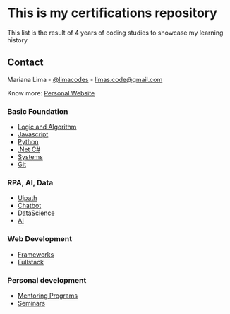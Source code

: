 # This is my certifications repository

This list is the result of 4 years of coding studies to showcase my learning history

## Contact

Mariana Lima - [@limacodes](https://www.linkedin.com/in/marianacousseiro/) - limas.code@gmail.com

Know more: [Personal Website](https://limatainer.vercel.app/)

### Basic Foundation

- [Logic and Algorithm](https://github.com/limatainer/Certifications/tree/main/Logica%20e%20algoritmo%20-%20CERTIFICATES)
- [Javascript](https://github.com/limatainer/Certifications/tree/main/JavaScript%20-%20CERTIFICATES)
- [Python](https://github.com/limatainer/Certifications/tree/main/PYTHON%20CERTIFICATES)
- [.Net C#](https://github.com/limatainer/Certifications/tree/main/Sistemas-%20CERTIFICATES)
- [Systems](https://github.com/limatainer/Certifications/tree/main/Sistemas%20e%20Hardware%20-%20CERTIFICATES)
- [Git](https://github.com/limatainer/Certifications/tree/main/gitHub%20-%20CERTIFICATES)

### RPA, AI, Data

- [Uipath](https://github.com/limatainer/Certifications/tree/main/UIpath%20Certificates)
- [Chatbot](https://github.com/limatainer/Certifications/tree/main/Chatbot%20-%20CERTIFICATES)
- [DataScience](https://github.com/limatainer/Certifications/tree/main/Data%20Science%20-%20CERTIFICATES)
- [AI](https://github.com/limatainer/Certifications/tree/main/AI%20CERTIFICATES)

### Web Development

- [Frameworks](https://github.com/limatainer/Certifications/tree/main/Frameworks%20-%20CERTIFICATES)
- [Fullstack](https://github.com/limatainer/Certifications/tree/main/Full%20Stack%20-%20CERTIFICATES)

### Personal development

- [Mentoring Programs](https://github.com/limatainer/Certifications/tree/main/Mentor%20Programs)
- [Seminars](https://github.com/limatainer/Certifications/tree/main/Seminarios)
